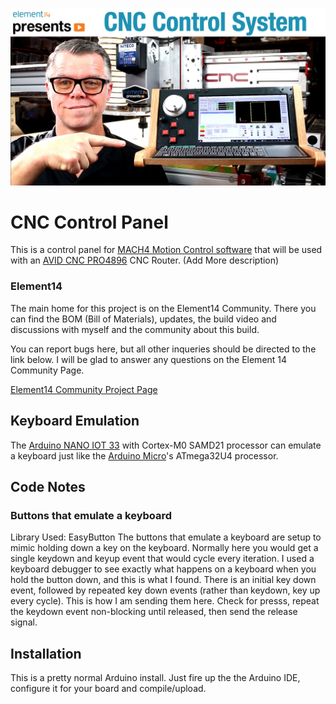 [![Element14 Image](https://github.com/KalebTheMaker/CNC_ControlPanel/blob/main/EpisodeImage.jpg)](https://community.element14.com/challenges-projects/element14-presents/project-videos/w/documents/27366/episode-526-cnc-router-remote-control)
# CNC Control Panel
This is a control panel for [MACH4 Motion Control software](https://www.machsupport.com/software/mach4/) that will be used with an [AVID CNC PRO4896](https://www.avidcnc.com/pro4896-4-x-8-cnc-router-kit-p-253.html) CNC Router. (Add More description)

### Element14
The main home for this project is on the Element14 Community. There you can find the BOM (Bill of Materials), updates, the build video and discussions with myself and the community about this build.

You can report bugs here, but all other inqueries should be directed to the link below. I will be glad to answer any questions on the Element 14 Community Page.

[Element14 Community Project Page](https://community.element14.com/challenges-projects/element14-presents/project-videos/w/documents/27366/episode-526-cnc-router-remote-control)

## Keyboard Emulation
The [Arduino NANO IOT 33](https://docs.arduino.cc/hardware/nano-33-iot) with Cortex-M0 SAMD21 processor can emulate a keyboard just like the [Arduino Micro](https://store-usa.arduino.cc/products/arduino-micro)'s ATmega32U4 processor.

## Code Notes
### Buttons that emulate a keyboard
Library Used: EasyButton
The buttons that emulate a keyboard are setup to mimic holding down a key on the keyboard. Normally here you would get a single keydown and keyup event that would cycle every iteration. I used a keyboard debugger to see exactly what happens on a keyboard when you hold the button down, and this is what I found. There is an initial key down event, followed by repeated key down events (rather than keydown, key up every cycle). This is how I am sending them here. Check for presss, repeat the keydown event non-blocking until released, then send the release signal.

## Installation
This is a pretty normal Arduino install. Just fire up the the Arduino IDE, configure it for your board and compile/upload.

